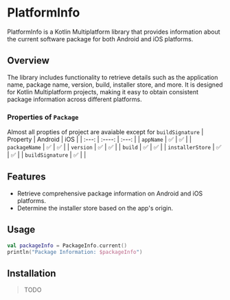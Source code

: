 # PlatformInfo

PlatformInfo is a Kotlin Multiplatform library that provides information about the current software package for both Android and iOS platforms.

## Overview

The library includes functionality to retrieve details such as the application name, package name, version, build, installer store, and more. It is designed for Kotlin Multiplatform projects, making it easy to obtain consistent package information across different platforms.

### Properties of `Package` 
Almost all propties of project are avaiable except for `buildSignature` 
| Property    | Android | iOS |
| :---:        |   :----:   |          :---: |
| `appName`      | ✅       | ✅   |
| `packageName`   | ✅        | ✅      |
| `version`   | ✅        | ✅      |
| `build`   | ✅        | ✅      |
| `installerStore`   | ✅        | ✅      |
| `buildSignature`   | ✅        |       |

## Features

- Retrieve comprehensive package information on Android and iOS platforms.
- Determine the installer store based on the app's origin.

## Usage

```kotlin
val packageInfo = PackageInfo.current()
println("Package Information: $packageInfo")
```
## Installation

> TODO
